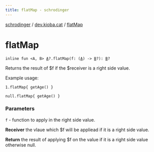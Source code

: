 ```yaml
---
title: flatMap - schrodinger
---
```


[schrodinger](../index.html) / [dev.kioba.cat](index.html) / [flatMap](./flat-map.html)

# flatMap

`inline fun <A, B> `[`A`](flat-map.html#A)`?.flatMap(f: (`[`A`](flat-map.html#A)`) -> `[`B`](flat-map.html#B)`?): `[`B`](flat-map.html#B)`?`

Returns the result of $f if the $receiver is a right side value.

Example usage:

```
1.flatMap{ getAge() }

null.flatMap{ getAge() }
```

### Parameters

`f` - function to apply in the right side value.

**Receiver**
the vlaue which $f will be appliead if it is a right side value.

**Return**
the result of applying $f on the value if it is a right side value otherwise null.


